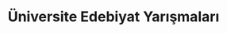 ---
layout: category
headline: "Üniversite Öğrencileri Edebiyat Yarışmaları"
title: Üniversite Edebiyat Yarışmaları
key: "üniversite"
subline: "üniversite öğrencileri edebiyat yarışmaları 2024, edebiyat yarışmaları, edebiyat yarışması, üniversite yarışmaları"
description: "üniversite öğrencileri edebiyat yarışmaları 2024, edebiyat yarışmaları, edebiyat yarışması, üniversite yarışmaları"
permalink: "universite-ogrencileri-edebiyat-yarismalari/"
---